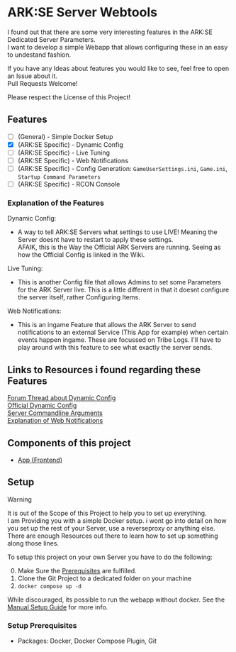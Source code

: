 # ARK:SE Server Webtools
I found out that there are some very interesting features in the ARK:SE Dedicated Server Parameters.  
I want to develop a simple Webapp that allows configuring these in an easy to undestand fashion.  
  
If you have any Ideas about features you would like to see, feel free to open an Issue about it.  
Pull Requests Welcome!

Please respect the License of this Project!

## Features
- [ ] (General) - Simple Docker Setup
- [x] (ARK:SE Specific) - Dynamic Config
- [ ] (ARK:SE Specific) - Live Tuning
- [ ] (ARK:SE Specific) - Web Notifications
- [ ] (ARK:SE Specific) - Config Generation: `GameUserSettings.ini`, `Game.ini`, `Startup Command Parameters`
- [ ] (ARK:SE Specific) - RCON Console

### Explanation of the Features
Dynamic Config:
- A way to tell ARK:SE Servers what settings to use LIVE!  Meaning the Server doesnt have to restart to apply these settings.  
  AFAIK, this is the Way the Official ARK Servers are running. Seeing as how the Official Config is linked in the Wiki.

Live Tuning:
- This is another Config file that allows Admins to set some Parameters for the ARK Server live.
  This is a little different in that it doesnt configure the server itself, rather Configuring Items.

Web Notifications:
- This is an ingame Feature that allows the ARK Server to send notifications to an external Service (This App for example) when certain events happen ingame.
  These are focussed on Tribe Logs. I'll have to play around with this feature to see what exactly the server sends.
## Links to Resources i found regarding these Features
[Forum Thread about Dynamic Config](https://survivetheark.com/index.php?/forums/topic/553016-added-additional-settings-to-the-dynamic-config/)  
[Official Dynamic Config](http://arkdedicated.com/dynamicconfig.ini)  
[Server Commandline Arguments](https://ark.fandom.com/wiki/Server_configuration#Command_line_arguments)  
[Explanation of Web Notifications](https://ark.fandom.com/wiki/Web_Notifications)

## Components of this project
- [App (Frontend)](app/README.md)

## Setup
> [!Warning]
> It is out of the Scope of this Project to help you to set up everything.  
> I am Providing you with a simple Docker setup. i wont go into detail on how you set up the rest of your Server, use a reverseproxy or anything else.  
> There are enough Resources out there to learn how to set up something along those lines.

To setup this project on your own Server you have to do the following:  

0. Make Sure the [Prerequisites](#setup-prerequisites) are fulfilled.
1. Clone the Git Project to a dedicated folder on your machine
2. `docker compose up -d`

While discouraged, its possible to run the webapp without docker. See the [Manual Setup Guide](app/README.md#manual-setup) for more info.

### Setup Prerequisites
- Packages: Docker, Docker Compose Plugin, Git